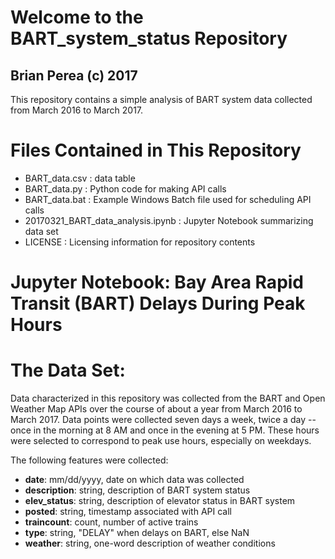 # Welcome to the BART_system_status Repository
## Brian Perea (c) 2017
This repository contains a simple analysis of BART system data collected
from March 2016 to March 2017.

# Files Contained in This Repository
* BART_data.csv : data table
* BART_data.py : Python code for making API calls
* BART_data.bat : Example Windows Batch file used for scheduling API calls
* 20170321_BART_data_analysis.ipynb : Jupyter Notebook summarizing data set
* LICENSE : Licensing information for repository contents

# Jupyter Notebook: Bay Area Rapid Transit (BART) Delays During Peak Hours

# The Data Set:

Data characterized in this repository was collected from the BART and
Open Weather Map APIs over the course of about a year from March 2016 to
March 2017. Data points were collected seven days a week, twice a day --
once in the morning at 8 AM and once in the evening at 5 PM. These hours
were selected to correspond to peak use hours, especially on weekdays.

The following features were collected:
* **date**: mm/dd/yyyy, date on which data was collected
* **description**: string, description of BART system status
* **elev_status**: string, description of elevator status in BART system
* **posted**: string, timestamp associated with API call
* **traincount**: count, number of active trains
* **type**: string, "DELAY" when delays on BART, else NaN
* **weather**: string, one-word description of weather conditions

